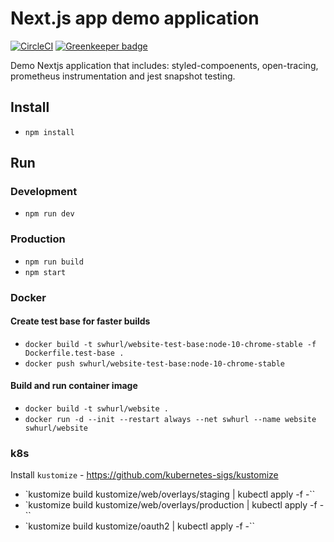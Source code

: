 # Next.js app  demo application

[![CircleCI](https://circleci.com/gh/samclement/swhurl-website.svg?style=svg)](https://circleci.com/gh/samclement/swhurl-website)
[![Greenkeeper badge](https://badges.greenkeeper.io/samclement/swhurl-website.svg)](https://greenkeeper.io/)

Demo Nextjs application that includes: styled-compoenents, open-tracing, prometheus instrumentation and jest snapshot testing.

## Install

- `npm install`

## Run

### Development

- `npm run dev`

### Production

- `npm run build`
- `npm start`

### Docker

#### Create test base for faster builds

- `docker build -t swhurl/website-test-base:node-10-chrome-stable -f Dockerfile.test-base .`
- `docker push swhurl/website-test-base:node-10-chrome-stable`

#### Build and run container image

- `docker build -t swhurl/website .`
- `docker run -d --init --restart always --net swhurl --name website swhurl/website`

### k8s

Install `kustomize` - https://github.com/kubernetes-sigs/kustomize

- `kustomize build kustomize/web/overlays/staging | kubectl apply -f -``
- `kustomize build kustomize/web/overlays/production | kubectl apply -f -``
- `kustomize build kustomize/oauth2 | kubectl apply -f -``

